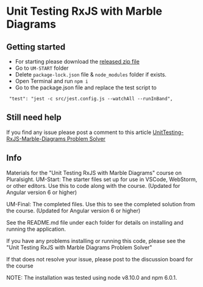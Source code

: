 # Unit Testing RxJS with Marble Diagrams

## Getting started 

 - For starting please download the [released zip file](https://github.com/rupeshtiwari/UnitTesting-RxJS-Marble-Diagrams/archive/1.zip)  
 - Go to `UM-START` folder
 - Delete `package-lock.json` file & `node_modules` folder if exists. 
 - Open Terminal and run `npm i`
 - Go to the package.json file and replace the test script to 
  ```
   "test": "jest -c src/jest.config.js --watchAll --runInBand",
  ```

## Still need help

If you find any issue please post a comment to this article [UnitTesting-RxJS-Marble-Diagrams Problem Solver](https://rupeshtiwari.com/unittesting-rxjs-marble-diagrams-problem-solver/)


## Info
Materials for the "Unit Testing RxJS with Marble Diagrams" course on Pluralsight.
UM-Start: The starter files set up for use in VSCode, WebStorm, or other editors. Use this to code along with the course. (Updated for Angular version 6 or higher)

UM-Final: The completed files. Use this to see the completed solution from the course. (Updated for Angular version 6 or higher)

See the README.md file under each folder for details on installing and running the application.

If you have any problems installing or running this code, please see the "Unit Testing RxJS with Marble Diagrams Problem Solver"

If that does not resolve your issue, please post to the discussion board for the course

NOTE: The installation was tested using node v8.10.0 and npm 6.0.1.

